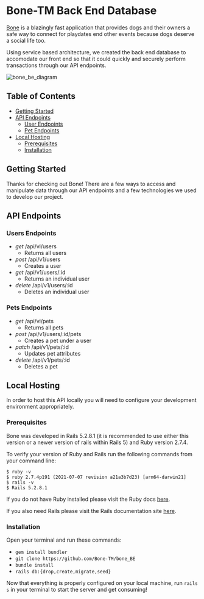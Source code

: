 # Bone-TM Back End Database
[Bone](http://bone-be.herokuapp.com) is a blazingly fast application that provides dogs and their owners a safe way to connect for playdates end other events because dogs deserve a social life too.

Using service based architecture, we created the back end database to accomodate our front end so that it could quickly and securely perform transactions through our API endpoints.

![bone_be_diagram](https://user-images.githubusercontent.com/65498038/182235874-34c5055a-1b6e-46eb-adc6-ba4e2300029f.png)

## Table of Contents
* [Getting Started](#getting-started)
* [API Endpoints](#api-endpoints)
  * [User Endpoints](#user-endpoints)
  * [Pet Endpoints](#pet-endpoints)
* [Local Hosting](#local-hosting)
  * [Prerequisites](#prerequisites)
  * [Installation](#installation)

<a name="getting-started"></a>
## Getting Started
Thanks for checking out Bone! There are a few ways to access and manipulate data through our API endpoints and a few technologies we used to develop our project. 

<a name="api-endpoints"></a>
## API Endpoints

<a name="user-endpoints"></a>
### Users Endpoints
* *get* /api/vi/users
  * Returns all users
* *post* /api/v1/users
  * Creates a user
* *get* /api/v1/users/:id
  * Returns an individual user
* *delete* /api/v1/users/:id
  * Deletes an individual user

<a name="pet-endpoints"></a>
### Pets Endpoints
* *get* /api/vi/pets
  * Returns all pets
* *post* /api/v1/users/:id/pets
  * Creates a pet under a user
* *patch* /api/v1/pets/:id
  * Updates pet attributes
* *delete* /api/v1/pets/:id
  * Deletes a pet

<a name="local-hosting"></a>
## Local Hosting

In order to host this API locally you will need to configure your development environment appropriately.

<a name="prerequisites"></a>
### Prerequisites

Bone was developed in Rails 5.2.8.1 (it is recommended to use either this version or a newer version of rails within Rails 5) and Ruby version 2.7.4.

To verify your version of Ruby and Rails run the following commands from your command line:

```
$ ruby -v
$ ruby 2.7.4p191 (2021-07-07 revision a21a3b7d23) [arm64-darwin21]
$ rails -v
$ Rails 5.2.8.1
```
If you do not have Ruby installed please visit the Ruby docs [here](https://www.ruby-lang.org/en/documentation/installation/).

If you also need Rails please visit the Rails documentation site [here](https://guides.rubyonrails.org/v5.0/getting_started.html).

<a name="installation"></a>
### Installation

Open your terminal and run these commands:

* `gem install bundler`
* `git clone https://github.com/Bone-TM/bone_BE`
* `bundle install`
* `rails db:{drop,create,migrate,seed}`

Now that everything is properly configured on your local machine, run `rails s` in your terminal to start the server and get consuming!
